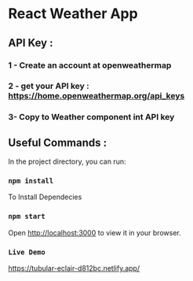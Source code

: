  # React Weather App

## API Key :

###  1 - Create an account at openweathermap

###  2 - get your API key : https://home.openweathermap.org/api_keys

###  3- Copy to Weather component int API key 

## Useful Commands :

In the project directory, you can run:

### `npm install`

To Install Dependecies

### `npm start`

Open [http://localhost:3000](http://localhost:3000) to view it in your browser.

### `Live Demo`

https://tubular-eclair-d812bc.netlify.app/
